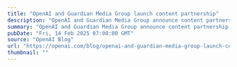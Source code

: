 ```yaml
---
title: "OpenAI and Guardian Media Group launch content partnership"
description: "OpenAI and Guardian Media Group announce content partnership to bring Guardian news content to ChatGPT."
summary: "OpenAI and Guardian Media Group announce content partnership to bring Guardian news content to ChatGPT."
pubDate: "Fri, 14 Feb 2025 07:00:00 GMT"
source: "OpenAI Blog"
url: "https://openai.com/blog/openai-and-guardian-media-group-launch-content-partnership"
thumbnail: ""
---
```


